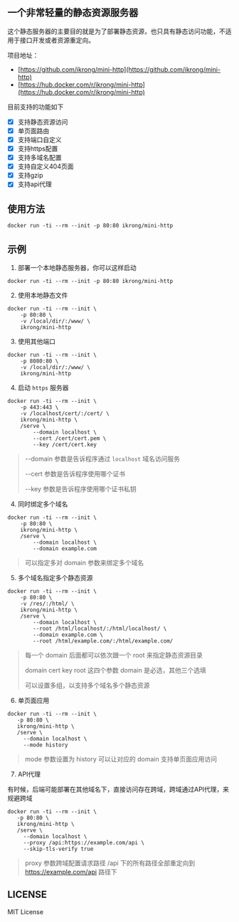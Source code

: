 ## 一个非常轻量的静态资源服务器

这个静态服务器的主要目的就是为了部署静态资源，也只具有静态访问功能，不适用于接口开发或者资源重定向。

项目地址：

* [https://github.com/ikrong/mini-http](https://github.com/ikrong/mini-http)
* [https://hub.docker.com/r/ikrong/mini-http](https://hub.docker.com/r/ikrong/mini-http)

目前支持的功能如下

- [x] 支持静态资源访问
- [x] 单页面路由
- [x] 支持端口自定义
- [x] 支持https配置
- [x] 支持多域名配置
- [x] 支持自定义404页面
- [x] 支持gzip
- [x] 支持api代理

## 使用方法

```shell
docker run -ti --rm --init -p 80:80 ikrong/mini-http
```

## 示例

1. 部署一个本地静态服务器，你可以这样启动

```shell
docker run -ti --rm --init -p 80:80 ikrong/mini-http
```

2. 使用本地静态文件

```shell
docker run -ti --rm --init \
    -p 80:80 \
    -v /local/dir/:/www/ \
    ikrong/mini-http
```

3. 使用其他端口

```shell
docker run -ti --rm --init \
    -p 8080:80 \
    -v /local/dir/:/www/ \
    ikrong/mini-http
```

4. 启动 `https` 服务器

```shell
docker run -ti --rm --init \
    -p 443:443 \
    -v /localhost/cert/:/cert/ \
    ikrong/mini-http \
    /serve \
        --domain localhost \
        --cert /cert/cert.pem \
        --key /cert/cert.key
```

> --domain 参数是告诉程序通过 `localhost` 域名访问服务
> 
> --cert 参数是告诉程序使用哪个证书
> 
> --key 参数是告诉程序使用哪个证书私钥
> 

4. 同时绑定多个域名


```shell
docker run -ti --rm --init \
    -p 80:80 \
    ikrong/mini-http \
    /serve \
        --domain localhost \
        --domain example.com
```

> 可以指定多对 domain 参数来绑定多个域名

5. 多个域名指定多个静态资源

```shell
docker run -ti --rm --init \
    -p 80:80 \
    -v /res/:/html/ \
    ikrong/mini-http \
    /serve \
        --domain localhost \
        --root /html/localhost/:/html/localhost/ \
        --domain example.com \
        --root /html/example.com/:/html/example.com/
```

> 每一个 domain 后面都可以依次跟一个 root 来指定静态资源目录
>
> domain cert key root 这四个参数 domain 是必选，其他三个选填
>
> 可以设置多组，以支持多个域名多个静态资源

6. 单页面应用

```shell
docker run -ti --rm --init \
   -p 80:80 \
   ikrong/mini-http \
   /serve \
     --domain localhost \
     --mode history
```

> mode 参数设置为 history 可以让对应的 domain 支持单页面应用访问

7. API代理

有时候，后端可能部署在其他域名下，直接访问存在跨域，跨域通过API代理，来规避跨域

```shell
docker run -ti --rm --init \
   -p 80:80 \
   ikrong/mini-http \
   /serve \
     --domain localhost \
     --proxy /api:https://example.com/api \
     --skip-tls-verify true
```

> proxy 参数跨域配置请求路径 /api 下的所有路径全部重定向到 https://example.com/api 路径下

## LICENSE

MIT License